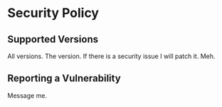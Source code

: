 # Security Policy

## Supported Versions

All versions. The version. If there is a security issue I will patch it. Meh. 

## Reporting a Vulnerability

Message me. 
